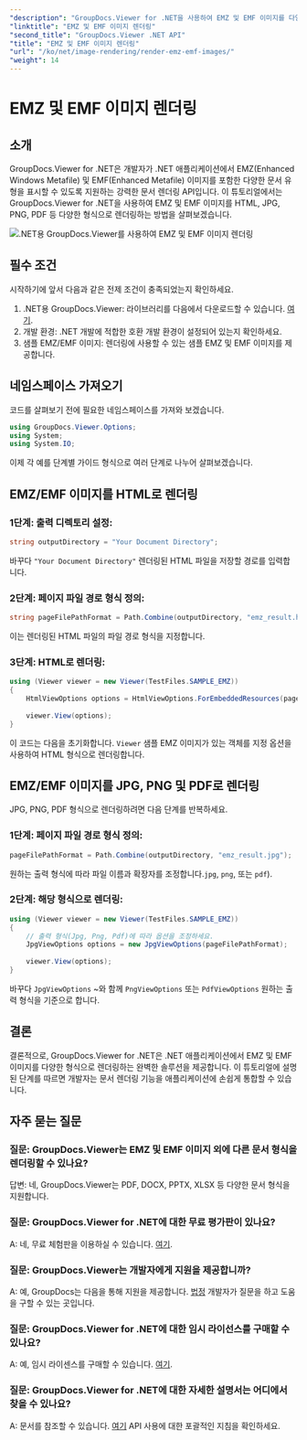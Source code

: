 ```yaml
---
"description": "GroupDocs.Viewer for .NET을 사용하여 EMZ 및 EMF 이미지를 다양한 형식으로 렌더링하는 방법을 알아보세요. 개발자를 위한 따라하기 쉬운 튜토리얼입니다."
"linktitle": "EMZ 및 EMF 이미지 렌더링"
"second_title": "GroupDocs.Viewer .NET API"
"title": "EMZ 및 EMF 이미지 렌더링"
"url": "/ko/net/image-rendering/render-emz-emf-images/"
"weight": 14
---
```


# EMZ 및 EMF 이미지 렌더링

## 소개

GroupDocs.Viewer for .NET은 개발자가 .NET 애플리케이션에서 EMZ(Enhanced Windows Metafile) 및 EMF(Enhanced Metafile) 이미지를 포함한 다양한 문서 유형을 표시할 수 있도록 지원하는 강력한 문서 렌더링 API입니다. 이 튜토리얼에서는 GroupDocs.Viewer for .NET을 사용하여 EMZ 및 EMF 이미지를 HTML, JPG, PNG, PDF 등 다양한 형식으로 렌더링하는 방법을 살펴보겠습니다.

![.NET용 GroupDocs.Viewer를 사용하여 EMZ 및 EMF 이미지 렌더링](/viewer/image-rendering/render-emz-and-emf-images.png)

## 필수 조건

시작하기에 앞서 다음과 같은 전제 조건이 충족되었는지 확인하세요.

1. .NET용 GroupDocs.Viewer: 라이브러리를 다음에서 다운로드할 수 있습니다. [여기](https://releases.groupdocs.com/viewer/net/).
2. 개발 환경: .NET 개발에 적합한 호환 개발 환경이 설정되어 있는지 확인하세요.
3. 샘플 EMZ/EMF 이미지: 렌더링에 사용할 수 있는 샘플 EMZ 및 EMF 이미지를 제공합니다.

## 네임스페이스 가져오기

코드를 살펴보기 전에 필요한 네임스페이스를 가져와 보겠습니다.

```csharp
using GroupDocs.Viewer.Options;
using System;
using System.IO;
```

이제 각 예를 단계별 가이드 형식으로 여러 단계로 나누어 살펴보겠습니다.

## EMZ/EMF 이미지를 HTML로 렌더링

### 1단계: 출력 디렉토리 설정:
```csharp
string outputDirectory = "Your Document Directory";
```
바꾸다 `"Your Document Directory"` 렌더링된 HTML 파일을 저장할 경로를 입력합니다.

### 2단계: 페이지 파일 경로 형식 정의:
```csharp
string pageFilePathFormat = Path.Combine(outputDirectory, "emz_result.html");
```
이는 렌더링된 HTML 파일의 파일 경로 형식을 지정합니다.

### 3단계: HTML로 렌더링:
```csharp
using (Viewer viewer = new Viewer(TestFiles.SAMPLE_EMZ))
{
    HtmlViewOptions options = HtmlViewOptions.ForEmbeddedResources(pageFilePathFormat);
    
    viewer.View(options);
}
```
이 코드는 다음을 초기화합니다. `Viewer` 샘플 EMZ 이미지가 있는 객체를 지정 옵션을 사용하여 HTML 형식으로 렌더링합니다.

## EMZ/EMF 이미지를 JPG, PNG 및 PDF로 렌더링

JPG, PNG, PDF 형식으로 렌더링하려면 다음 단계를 반복하세요.

### 1단계: 페이지 파일 경로 형식 정의:
```csharp
pageFilePathFormat = Path.Combine(outputDirectory, "emz_result.jpg");
```
원하는 출력 형식에 따라 파일 이름과 확장자를 조정합니다.`jpg`, `png`, 또는 `pdf`).

### 2단계: 해당 형식으로 렌더링:
```csharp
using (Viewer viewer = new Viewer(TestFiles.SAMPLE_EMZ))
{
    // 출력 형식(Jpg, Png, Pdf)에 따라 옵션을 조정하세요.
    JpgViewOptions options = new JpgViewOptions(pageFilePathFormat);
    
    viewer.View(options);
}
```
바꾸다 `JpgViewOptions` ~와 함께 `PngViewOptions` 또는 `PdfViewOptions` 원하는 출력 형식을 기준으로 합니다.

## 결론

결론적으로, GroupDocs.Viewer for .NET은 .NET 애플리케이션에서 EMZ 및 EMF 이미지를 다양한 형식으로 렌더링하는 완벽한 솔루션을 제공합니다. 이 튜토리얼에 설명된 단계를 따르면 개발자는 문서 렌더링 기능을 애플리케이션에 손쉽게 통합할 수 있습니다.

## 자주 묻는 질문

### 질문: GroupDocs.Viewer는 EMZ 및 EMF 이미지 외에 다른 문서 형식을 렌더링할 수 있나요?
답변: 네, GroupDocs.Viewer는 PDF, DOCX, PPTX, XLSX 등 다양한 문서 형식을 지원합니다.

### 질문: GroupDocs.Viewer for .NET에 대한 무료 평가판이 있나요?
A: 네, 무료 체험판을 이용하실 수 있습니다. [여기](https://releases.groupdocs.com/).

### 질문: GroupDocs.Viewer는 개발자에게 지원을 제공합니까?
A: 예, GroupDocs는 다음을 통해 지원을 제공합니다. [법정](https://forum.groupdocs.com/c/viewer/9) 개발자가 질문을 하고 도움을 구할 수 있는 곳입니다.

### 질문: GroupDocs.Viewer for .NET에 대한 임시 라이선스를 구매할 수 있나요?
A: 예, 임시 라이센스를 구매할 수 있습니다. [여기](https://purchase.groupdocs.com/temporary-license/).

### 질문: GroupDocs.Viewer for .NET에 대한 자세한 설명서는 어디에서 찾을 수 있나요?
A: 문서를 참조할 수 있습니다. [여기](https://tutorials.groupdocs.com/viewer/net/) API 사용에 대한 포괄적인 지침을 확인하세요.